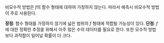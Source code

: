 비모수적 방법은 $f$의 함수 형태에 대하여 가정하지 않는다. 따라서 예측시 비모수적 방법이 주로 사용된다.

**장점**: 함수 형태를 가정하지 않기에 넓은 범위의 $f$ 형태에 적합될 가능성이 있다.
**단점**: $f$에 대한 정확한 추정을 위해서 아주 많은 수의 데이터를 필요로 한다. 또한 모수적 방법보다 과적합이 일어날 확률이 더 크다.